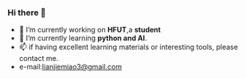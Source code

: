 ### Hi there 👋


- 🔭 I’m currently working on **HFUT**,a **student**
- 🌱 I’m currently learning **python and AI**.
- 📫 if having  excellent learning materials or interesting tools, please contact me.
- e-mail:lianjiemiao3@gmail.com
      


